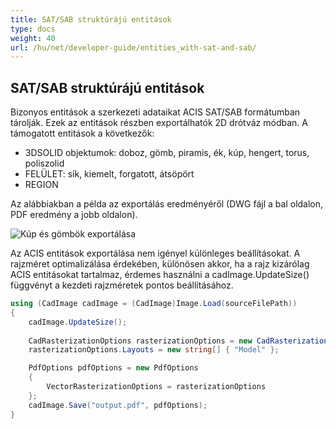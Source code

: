 ```yaml
---
title: SAT/SAB struktúrájú entitások
type: docs
weight: 40
url: /hu/net/developer-guide/entities_with-sat-and-sab/
---
```


## **SAT/SAB struktúrájú entitások**

Bizonyos entitások a szerkezeti adataikat ACIS SAT/SAB formátumban tárolják. Ezek az entitások részben exportálhatók 2D drótváz módban. A támogatott entitások a következők:

*	3DSOLID objektumok: doboz, gömb, piramis, ék, kúp, hengert, torus, poliszolid
*	FELÜLET: sík, kiemelt, forgatott, átsöpört
*	REGION

Az alábbiakban a példa az exportálás eredményéről (DWG fájl a bal oldalon, PDF eredmény a jobb oldalon).

![Kúp és gömbök exportálása](/cad/_assets/guide/coneAndSpheres.png)

Az ACIS entitások exportálása nem igényel különleges beállításokat. A rajzméret optimalizálása érdekében, különösen akkor, ha a rajz kizárólag ACIS entitásokat tartalmaz, érdemes használni a cadImage.UpdateSize() függvényt a kezdeti rajzméretek pontos beállításához.

```csharp
using (CadImage cadImage = (CadImage)Image.Load(sourceFilePath))
{
	cadImage.UpdateSize();
	
	CadRasterizationOptions rasterizationOptions = new CadRasterizationOptions();
	rasterizationOptions.Layouts = new string[] { "Model" };

	PdfOptions pdfOptions = new PdfOptions
	{
		VectorRasterizationOptions = rasterizationOptions
	};
	cadImage.Save("output.pdf", pdfOptions);
}
```
